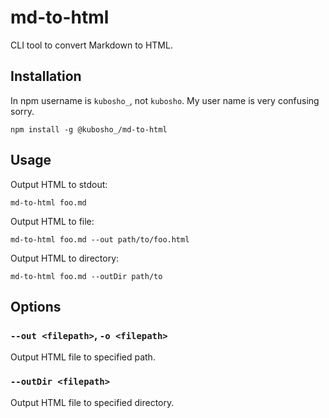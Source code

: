 # md-to-html

CLI tool to convert Markdown to HTML.

## Installation

In npm username is `kubosho_`, not `kubosho`. My user name is very confusing sorry.

```
npm install -g @kubosho_/md-to-html
```

## Usage

Output HTML to stdout:

```
md-to-html foo.md
```

Output HTML to file:

```
md-to-html foo.md --out path/to/foo.html
```

Output HTML to directory:

```
md-to-html foo.md --outDir path/to
```

## Options

### `--out <filepath>`, `-o <filepath>`

Output HTML file to specified path.

### `--outDir <filepath>`

Output HTML file to specified directory.
